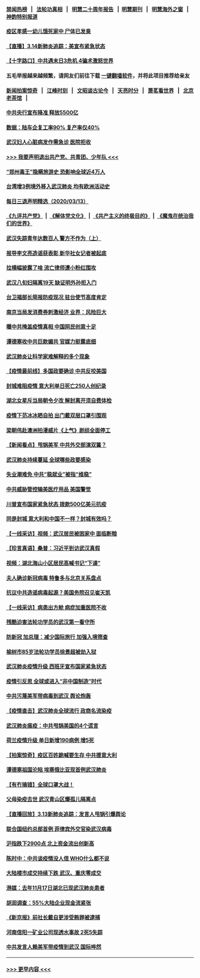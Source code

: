 #### [禁闻热榜](热点新闻.md?=0)  &nbsp;&nbsp;|&nbsp;&nbsp; [法轮功真相](https://github.com/gfw-breaker/truth/blob/master/README.md?=0) &nbsp;&nbsp;|&nbsp;&nbsp; [明慧二十周年报告](https://github.com/gfw-breaker/mh-reports/blob/master/README.md?=0) &nbsp;&nbsp;|&nbsp;&nbsp;[明慧期刊](https://github.com/gfw-breaker/mh-qikan) &nbsp;&nbsp;|&nbsp;&nbsp; [明慧海外之窗](https://github.com/gfw-breaker/mh-news/blob/master/README.md?=0) &nbsp;&nbsp;|&nbsp;&nbsp; [神韵特别报道](https://github.com/gfw-breaker/mh-news/blob/master/shenyun.md?=0)
#### [疫区孝感一幼儿饿死家中 尸体已发臭](../pages/nsc413/n11940124.md?t=03142302) 
#### [【直播】3.14新肺炎追踪：美宣布紧急状态](../pages/nsc413/n11940229.md?t=03142302) 
#### [【十字路口】中共遇末日3危机 4骗术激怒世界](../pages/nsc413/n11939218.md?t=03142302) 
#### 五毛举报越来越频繁，请网友们前往下载 [一键翻墙软件](https://github.com/gfw-breaker/ssr-accounts)，并将此项目推荐给亲友
#### [新闻拍案惊奇](https://github.com/gfw-breaker/banned-news/blob/master/pages/link4.md) &nbsp;&nbsp;|&nbsp;&nbsp; [江峰时刻](https://github.com/gfw-breaker/banned-news/blob/master/pages/link4.md) &nbsp;&nbsp;|&nbsp;&nbsp; [文昭谈古论今](https://github.com/gfw-breaker/banned-news/blob/master/pages/link4.md) &nbsp;&nbsp;|&nbsp;&nbsp; [天亮时分](https://github.com/gfw-breaker/banned-news/blob/master/pages/link4.md) &nbsp;&nbsp;|&nbsp;&nbsp; [萧茗看世界](https://github.com/gfw-breaker/banned-news/blob/master/pages/link4.md) &nbsp;&nbsp;|&nbsp;&nbsp; [北京老茶馆](https://github.com/gfw-breaker/banned-news/blob/master/pages/link4.md) &nbsp;&nbsp;|&nbsp;&nbsp; 
#### [中共央行宣布降准 释放5500亿](../pages/nsc413/n11939601.md?t=03142302) 
#### [数据：陆车企复工率90% 复产率仅40%](../pages/nsc413/n11939936.md?t=03142302) 
#### [武汉妇人心脏病发作需急诊 医院拒收](../pages/nsc413/n11939919.md?t=03142302) 
#### [>>> 我要声明退出共产党、共青团、少年队 <<<](https://github.com/begood0513/goodnews/blob/master/quit/letter.md) 
#### [“郑州毒王”隐瞒旅游史 恐影响全球近4万人](../pages/nsc413/n11940024.md?t=03142302) 
#### [台湾增3例境外移入武汉肺炎 均有欧洲活动史](../pages/nsc413/n11939939.md?t=03142302) 
#### [每日三退声明精选（2020/03/13）](../pages/nsc413/n11940013.md?t=03142302) 
#### [《九评共产党》](https://github.com/begood0513/9ping.md/blob/master/README.md) &nbsp;|&nbsp; [《解体党文化》](../../../../jtdwh.md/blob/master/README.md)  &nbsp;|&nbsp; [《共产主义的终极目的》](../../../../gczydzjmd.md/blob/master/README.md) &nbsp;|&nbsp; [《魔鬼在统治我们的世界》](../../../../mgztzwmdsj.md/blob/master/README.md) 
#### [武汉失踪青年达数百人 警方不作为（上）](../pages/nsc413/n11939304.md?t=03142302) 
#### [报导李文亮造谣获表彰 新华社女记者被起底](../pages/nsc413/n11939689.md?t=03142302) 
#### [拉横幅披露了啥 流亡律师遭小粉红围攻](../pages/nsc413/n11939635.md?t=03142302) 
#### [武汉八旬妇隔离19天 缺证明外孙拒入门](../pages/nsc413/n11939610.md?t=03142302) 
#### [台卫福部长简报防疫现况 驻台使节高度肯定](../pages/nsc413/n11939596.md?t=03142302) 
#### [南京当局发消费券刺激经济 业界：风险巨大](../pages/nsc413/n11939302.md?t=03142302) 
#### [曝中共掩盖疫情真相 中国网民创意十足](../pages/nsc413/n11939039.md?t=03142302) 
#### [谭德塞收中共巨款媚共 官媒力挺露底细](../pages/nsc413/n11939007.md?t=03142302) 
#### [武汉肺炎让科学家难解释的多个现象](../pages/nsc413/n11938553.md?t=03142302) 
#### [【疫情最前线】多国政要确诊 中共反咬美国](../pages/nsc413/n11938734.md?t=03142302) 
#### [封城难阻疫情 意大利单日死亡250人创纪录](../pages/nsc413/n11939185.md?t=03142302) 
#### [湖北女星斥当局朝令夕改 解封离开须自费体检](../pages/nsc413/n11938864.md?t=03142302) 
#### [疫情下范冰冰晒自拍 出门戴双层口罩引围观](../pages/nsc413/n11938952.md?t=03142302) 
#### [梁朝伟赴澳洲拍漫威片《上气》剧组全面停工](../pages/nsc413/n11938685.md?t=03142302) 
#### [【新闻看点】甩锅美军 中共外交部演双簧？](../pages/nsc413/n11938828.md?t=03142302) 
#### [武汉肺炎持续蔓延 全球哪些政要感染](../pages/nsc413/n11938672.md?t=03142302) 
#### [失业潮难免 中共“稳就业”被指“维稳”](../pages/nsc413/n11938974.md?t=03142302) 
#### [中共威胁管控输美医疗用品 美国警觉](../pages/nsc413/n11938602.md?t=03142302) 
#### [川普宣布国家紧急状态 拨款500亿美元抗疫](../pages/nsc413/n11939032.md?t=03142302) 
#### [同是封城 意大利和中国不一样？封城有效吗？](../pages/nsc413/n11938855.md?t=03142302) 
#### [【一线采访】视频：武汉居民被困家中 面临断粮](../pages/nsc413/n11938946.md?t=03142302) 
#### [【珍言真语】桑普：习近平到访武汉真假](../pages/nsc413/n11938896.md?t=03142302) 
#### [视频：湖北海山小区居民高喊书记“下课”](../pages/nsc413/n11938914.md?t=03142302) 
#### [夫人确诊新冠病毒 特鲁多与北京关系盘点](../pages/nsc413/n11938748.md?t=03142302) 
#### [抗议中共造谣病毒起源？美国务院召见崔天凯](../pages/nsc413/n11938747.md?t=03142302) 
#### [【一线采访】病患出方舱 病症加重医院不收](../pages/nsc413/n11938627.md?t=03142302) 
#### [残酷迫害法轮功学员的武汉第一看守所](../pages/nsc413/n11935225.md?t=03142302) 
#### [防新冠 加总理：减少国际旅行 加强入境筛查](../pages/nsc413/n11938771.md?t=03142302) 
#### [榆树市85岁法轮功学员徐景超被劫入狱](../pages/nsc413/n11937879.md?t=03142302) 
#### [武汉肺炎疫情升级 西班牙宣布国家紧急状态](../pages/nsc413/n11938701.md?t=03142302) 
#### [疫情引反思 全球或进入“非中国制造”时代](../pages/nsc413/n11938632.md?t=03142302) 
#### [中共污蔑美军带病毒到武汉 舆论炮轰](../pages/nsc413/n11938582.md?t=03142302) 
#### [【疫情直击】武汉肺炎全球流行 政商名流染疫](../pages/nsc413/n11938345.md?t=03142302) 
#### [武汉肺炎瘟疫：中共甩锅美国的4个谎言](../pages/nsc413/n11938370.md?t=03142302) 
#### [荷兰疫情升级 单日新增190病例 增5死](../pages/nsc413/n11938364.md?t=03142302) 
#### [【拍案惊奇】疫区百姓跪喊要生存 中共援意大利](../pages/nsc413/n11937193.md?t=03142302) 
#### [谭德塞祖国沦陷 埃塞俄比亚现首例武汉肺炎](../pages/nsc413/n11938415.md?t=03142302) 
#### [【有冇搞错】全球口罩大战！](../pages/nsc413/n11938472.md?t=03142302) 
#### [父母染疫去世 武汉青山区爆孤儿隔离点](../pages/nsc413/n11938032.md?t=03142302) 
#### [【直播回放】3.13新肺炎追踪：发言人甩锅引爆舆论](../pages/nsc413/n11938042.md?t=03142302) 
#### [联合国纽约总部首例 菲律宾外交官染武汉病毒](../pages/nsc413/n11937995.md?t=03142302) 
#### [沪指跌下2900点 北上资金流出创新高](../pages/nsc413/n11937855.md?t=03142302) 
#### [陈时中：中共谈疫情没人信 WHO什么都不说](../pages/nsc413/n11937929.md?t=03142302) 
#### [大陆楼市成交持续下跌 武汉、重庆零成交](../pages/nsc413/n11937577.md?t=03142302) 
#### [港媒：去年11月17日湖北已现武汉肺炎患者](../pages/nsc413/n11937669.md?t=03142302) 
#### [胡润调查：55%大陆企业现金流紧张](../pages/nsc413/n11937107.md?t=03142302) 
#### [《新京报》前社长戴自更涉受贿罪被逮捕](../pages/nsc413/n11937422.md?t=03142302) 
#### [河南信阳一矿业公司现透水事故 2死5失踪](../pages/nsc413/n11937442.md?t=03142302) 
#### [中共发言人赖美军带疫情到武汉 国际哗然](../pages/nsc413/n11936484.md?t=03142302) 

----
#### [ >>> 更早内容 <<< ](../indexes/nsc413-earlier.md)
